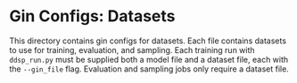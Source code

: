 # Gin Configs: Datasets

This directory contains gin configs for datasets. Each file contains datasets to use for training, evaluation, and sampling.
Each training run with `ddsp_run.py` must be supplied both a model file and a dataset file, each with the `--gin_file` flag.
Evaluation and sampling jobs only require a dataset file.
